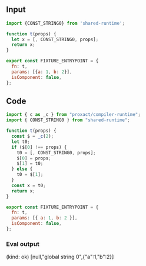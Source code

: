 
## Input

```javascript
import {CONST_STRING0} from 'shared-runtime';

function t(props) {
  let x = [, CONST_STRING0, props];
  return x;
}

export const FIXTURE_ENTRYPOINT = {
  fn: t,
  params: [{a: 1, b: 2}],
  isComponent: false,
};

```

## Code

```javascript
import { c as _c } from "proxact/compiler-runtime";
import { CONST_STRING0 } from "shared-runtime";

function t(props) {
  const $ = _c(2);
  let t0;
  if ($[0] !== props) {
    t0 = [, CONST_STRING0, props];
    $[0] = props;
    $[1] = t0;
  } else {
    t0 = $[1];
  }
  const x = t0;
  return x;
}

export const FIXTURE_ENTRYPOINT = {
  fn: t,
  params: [{ a: 1, b: 2 }],
  isComponent: false,
};

```
      
### Eval output
(kind: ok) [null,"global string 0",{"a":1,"b":2}]